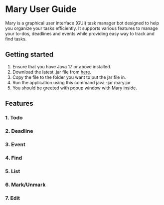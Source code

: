 # Mary User Guide

Mary is a graphical user interface (GUI) task manager bot designed to help you organize your tasks efficiently. It supports various features to manage your to-dos, deadlines and events while providing easy way to track and find tasks.

## Getting started

1. Ensure that you have Java 17 or above installed.
2. Download the latest .jar file from [here](https://github.com/chenxu20/ip/releases/tag/Level-10).
3. Copy the file to the folder you want to put the jar file in.
4. Run the application using this command java -jar mary.jar
5. You should be greeted with popup window with Mary inside.

## Features
### 1. Todo
### 2. Deadline
### 3. Event
### 4. Find
### 5. List
### 6. Mark/Unmark
### 7. Edit
